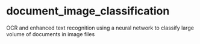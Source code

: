 # document_image_classification
OCR and enhanced text recognition using a neural network to classify large volume of documents in image files
